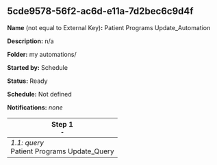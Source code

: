 ## 5cde9578-56f2-ac6d-e11a-7d2bec6c9d4f

**Name** (not equal to External Key)**:** Patient Programs Update_Automation

**Description:** n/a

**Folder:** my automations/

**Started by:** Schedule

**Status:** Ready

**Schedule:** Not defined

**Notifications:** _none_


| Step 1<br>_<small>-</small>_ |
| --- |
| _1.1: query_<br>Patient Programs Update_Query |
